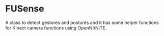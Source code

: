FUSense
=======

A class to detect gestures and postures and it has some helper functions for Kinect camera functions using OpenNI/NiTE.
